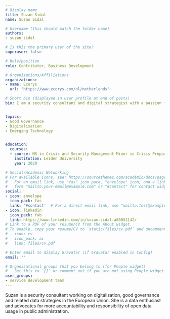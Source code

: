 ```yaml
---
# Display name
title: Suzan Sidal
name: Suzan Sidal

# Username (this should match the folder name)
authors:
- suzan_sidal

# Is this the primary user of the site?
superuser: false

# Role/position
role: Contributor, Business Development

# Organizations/Affiliations
organizations:
- name: Ecorys
  url: "https://www.ecorys.com/nl/netherlands"

# Short bio (displayed in user profile at end of posts)
bio: I am a security consultant and digital strategist with a passion for data management and emerging technologies for good governance.


topics:
- Good Governance
- Digitalisation 
- Emerging Technology


education:
  courses:
  - course: MS in Crisis and Security Management Minor in Crisis Preparedness, Resilience and Management
    institution: Leiden University
    year: 2020

# Social/Academic Networking
# For available icons, see: https://sourcethemes.com/academic/docs/page-builder/#icons
#   For an email link, use "fas" icon pack, "envelope" icon, and a link in the
#   form "mailto:your-email@example.com" or "#contact" for contact widget.
social:
- icon: envelope
  icon_pack: fas
  link: '#contact'  # For a direct email link, use "mailto:test@example.org".
- icon: linkedin
  icon_pack: fab
  link: https://www.linkedin.com/in/suzan-sidal-a80052142/
# Link to a PDF of your resume/CV from the About widget.
# To enable, copy your resume/CV to `static/files/cv.pdf` and uncomment the lines below.
# - icon: cv
#   icon_pack: ai
#   link: files/cv.pdf

# Enter email to display Gravatar (if Gravatar enabled in Config)
email: ""

# Organizational groups that you belong to (for People widget)
#   Set this to `[]` or comment out if you are not using People widget.
user_groups:
- service development team
---
```


Suzan is a security consultant working on digitalisation, good governance and related data strategies in the European Union. She is a data enthusiast and advocates for more accountability and responsibility of open data usage in public administration.  
